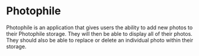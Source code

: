 # Photophile
Photophile is an application that gives users the ability to add new photos to their Photophile storage. They will then be able to display all of their photos. They should also be able to replace or delete an individual photo within their storage.
